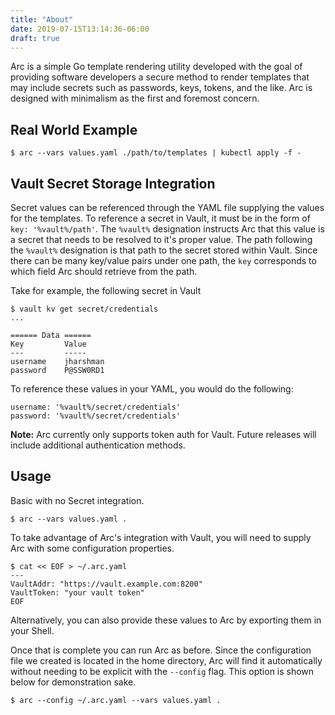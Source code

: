 ```yaml
---
title: "About"
date: 2019-07-15T13:14:36-06:00
draft: true
---
```


Arc is a simple Go template rendering utility developed with the goal of providing software developers a secure method to render templates that may include secrets such as passwords, keys, tokens, and the like. Arc is designed with minimalism as the first and foremost concern.

## Real World Example
```
$ arc --vars values.yaml ./path/to/templates | kubectl apply -f -
```

## Vault Secret Storage Integration
Secret values can be referenced through the YAML file supplying the values for the templates.
To reference a secret in Vault, it must be in the form of `key: '%vault%/path'`.  The `%vault%` designation instructs Arc that this value is a secret that needs to be resolved to it's proper value.  The path following the `%vault%` designation is that path to the secret stored within Vault.  Since there can be many key/value pairs under one path, the `key` corresponds to which field Arc should retrieve from the path.

Take for example, the following secret in Vault
```
$ vault kv get secret/credentials
...

====== Data ======
Key         Value
---         -----
username    jharshman
password    P@SSW0RD1
```

To reference these values in your YAML, you would do the following:
```
username: '%vault%/secret/credentials'
password: '%vault%/secret/credentials'
```

**Note:** Arc currently only supports token auth for Vault. Future releases will include additional authentication methods.

## Usage

Basic with no Secret integration.
```
$ arc --vars values.yaml .
```

To take advantage of Arc's integration with Vault, you will need to supply Arc with some configuration properties.
```
$ cat << EOF > ~/.arc.yaml
---
VaultAddr: "https://vault.example.com:8200"
VaultToken: "your vault token"
EOF
```

Alternatively, you can also provide these values to Arc by exporting them in your Shell.

Once that is complete you can run Arc as before.  Since the configuration file we created is located in the home directory, Arc will find it automatically without needing to be explicit with the `--config` flag.  This option is shown below for demonstration sake.
```
$ arc --config ~/.arc.yaml --vars values.yaml .
```

